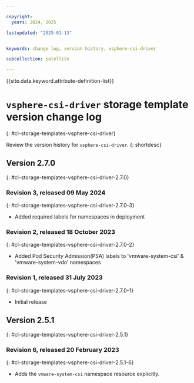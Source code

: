 ```yaml
---

copyright:
  years: 2024, 2025

lastupdated: "2025-01-13"


keywords: change log, version history, vsphere-csi-driver

subcollection: satellite

---
```


{{site.data.keyword.attribute-definition-list}}

<!-- The content in this topic is auto-generated except for reuse-snippets indicated with {[ ]}. -->

# `vsphere-csi-driver` storage template version change log
{: #cl-storage-templates-vsphere-csi-driver}

Review the version history for `vsphere-csi-driver`.
{: shortdesc}



## Version 2.7.0
{: #cl-storage-templates-vsphere-csi-driver-2.7.0}


### Revision 3, released 09 May 2024
{: #cl-storage-templates-vsphere-csi-driver-2.7.0-3}

- Added required labels for namespaces in deployment 

### Revision 2, released 18 October 2023
{: #cl-storage-templates-vsphere-csi-driver-2.7.0-2}

- Added Pod Security Admission(PSA) labels to 'vmware-system-csi' & 'vmware-system-vdo' namespaces 

### Revision 1, released 31 July 2023
{: #cl-storage-templates-vsphere-csi-driver-2.7.0-1}

- Initial release



## Version 2.5.1
{: #cl-storage-templates-vsphere-csi-driver-2.5.1}


### Revision 6, released 20 February 2023
{: #cl-storage-templates-vsphere-csi-driver-2.5.1-6}

- Adds the `vmware-system-csi` namespace resource explicitly.
